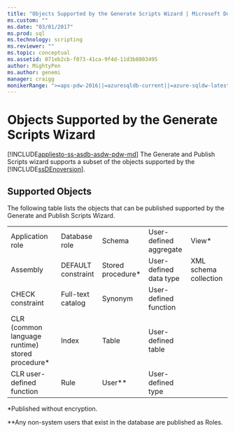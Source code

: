 ```yaml
---
title: "Objects Supported by the Generate Scripts Wizard | Microsoft Docs"
ms.custom: ""
ms.date: "03/01/2017"
ms.prod: sql
ms.technology: scripting
ms.reviewer: ""
ms.topic: conceptual
ms.assetid: 071eb2cb-f073-41ca-9f4d-11d3b8803495
author: MightyPen
ms.author: genemi
manager: craigg
monikerRange: ">=aps-pdw-2016||=azuresqldb-current||=azure-sqldw-latest||>=sql-server-2016||=sqlallproducts-allversions||>=sql-server-linux-2017||=azuresqldb-mi-current"
---
```

# Objects Supported by the Generate Scripts Wizard
[!INCLUDE[appliesto-ss-asdb-asdw-pdw-md](../../includes/appliesto-ss-asdb-asdw-pdw-md.md)]
  The Generate and Publish Scripts wizard supports a subset of the objects supported by the [!INCLUDE[ssDEnoversion](../../includes/ssdenoversion-md.md)].  
  
## Supported Objects  
 The following table lists the objects that can be published supported by the Generate and Publish Scripts Wizard.  
  
||||||  
|-|-|-|-|-|  
|Application role|Database role|Schema|User-defined aggregate|View*|  
|Assembly|DEFAULT constraint|Stored procedure*|User-defined data type|XML schema collection|  
|CHECK constraint|Full-text catalog|Synonym|User-defined function||  
|CLR (common language runtime) stored procedure*|Index|Table|User-defined table||  
|CLR user-defined function|Rule|User**|User-defined type||  
  
 *Published without encryption.  
  
 **Any non-system users that exist in the database are published as Roles.  
  
  
